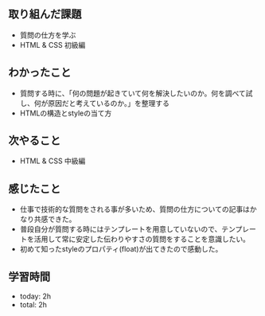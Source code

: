 ## 取り組んだ課題
- 質問の仕方を学ぶ
- HTML & CSS 初級編

## わかったこと
- 質問する時に、「何の問題が起きていて何を解決したいのか。何を調べて試し、何が原因だと考えているのか。」を整理する
- HTMLの構造とstyleの当て方

## 次やること
- HTML & CSS 中級編

## 感じたこと
- 仕事で技術的な質問をされる事が多いため、質問の仕方についての記事はかなり共感できた。
- 普段自分が質問する時にはテンプレートを用意していないので、テンプレートを活用して常に安定した伝わりやすさの質問をすることを意識したい。
- 初めて知ったstyleのプロパティ(float)が出てきたので感動した。
## 学習時間
- today: 2h
- total: 2h
